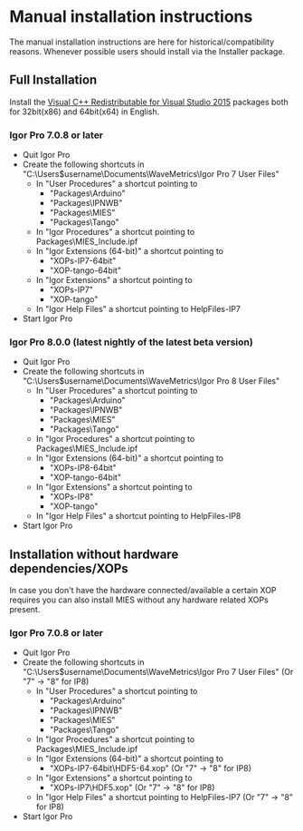 # Manual installation instructions

The manual installation instructions are here for historical/compatibility
reasons. Whenever possible users should install via the Installer package.

## Full Installation

Install the [Visual C++ Redistributable for Visual Studio 2015](https://www.microsoft.com/en-us/download/details.aspx?id=48145)
packages both for 32bit(x86) and 64bit(x64) in English.

### Igor Pro 7.0.8 or later

* Quit Igor Pro
* Create the following shortcuts in "C:\Users\$username\Documents\WaveMetrics\Igor Pro 7 User Files"
  * In "User Procedures" a shortcut pointing to
    * "Packages\Arduino"
    * "Packages\IPNWB"
    * "Packages\MIES"
    * "Packages\Tango"
  * In "Igor Procedures" a shortcut pointing to Packages\MIES_Include.ipf
  * In "Igor Extensions (64-bit)" a shortcut pointing to
    * "XOPs-IP7-64bit"
    * "XOP-tango-64bit"
  * In "Igor Extensions" a shortcut pointing to
    * "XOPs-IP7"
    * "XOP-tango"
  * In "Igor Help Files" a shortcut pointing to HelpFiles-IP7
* Start Igor Pro

### Igor Pro 8.0.0 (latest nightly of the latest beta version)

* Quit Igor Pro
* Create the following shortcuts in "C:\Users\$username\Documents\WaveMetrics\Igor Pro 8 User Files"
  * In "User Procedures" a shortcut pointing to
    * "Packages\Arduino"
    * "Packages\IPNWB"
    * "Packages\MIES"
    * "Packages\Tango"
  * In "Igor Procedures" a shortcut pointing to Packages\MIES_Include.ipf
  * In "Igor Extensions (64-bit)" a shortcut pointing to
    * "XOPs-IP8-64bit"
    * "XOP-tango-64bit"
  * In "Igor Extensions" a shortcut pointing to
    * "XOPs-IP8"
    * "XOP-tango"
  * In "Igor Help Files" a shortcut pointing to HelpFiles-IP8
* Start Igor Pro

## Installation without hardware dependencies/XOPs

In case you don't have the hardware connected/available a certain XOP requires
you can also install MIES without any hardware related XOPs present.

### Igor Pro 7.0.8 or later

* Quit Igor Pro
* Create the following shortcuts in "C:\Users\$username\Documents\WaveMetrics\Igor Pro 7 User Files" (Or "7" -> "8" for IP8)
  * In "User Procedures" a shortcut pointing to
    * "Packages\Arduino"
    * "Packages\IPNWB"
    * "Packages\MIES"
    * "Packages\Tango"
  * In "Igor Procedures" a shortcut pointing to Packages\MIES_Include.ipf
  * In "Igor Extensions (64-bit)" a shortcut pointing to
    * "XOPs-IP7-64bit\HDF5-64.xop" (Or "7" -> "8" for IP8)
  * In "Igor Extensions" a shortcut pointing to
    * "XOPs-IP7\HDF5.xop" (Or "7" -> "8" for IP8)
  * In "Igor Help Files" a shortcut pointing to HelpFiles-IP7 (Or "7" -> "8" for IP8)
* Start Igor Pro
